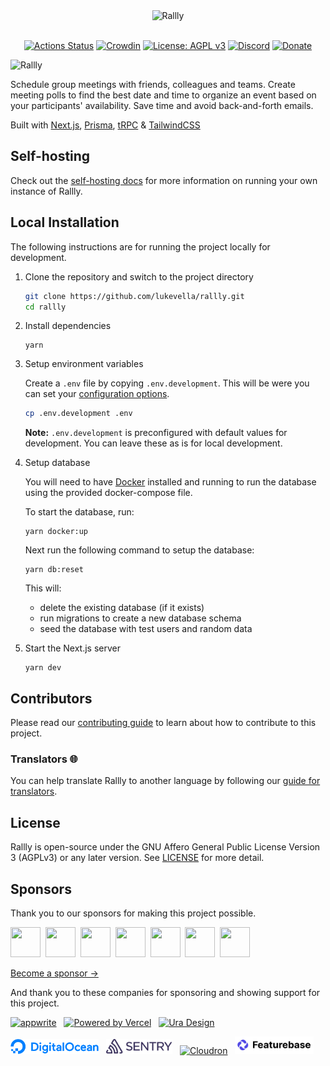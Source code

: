 <div align="center">
  
<img src="./assets/images/logo-color.svg" width="200px" alt="Rallly" />

</div>
<br />
<div align="center">
  
[![Actions Status](https://github.com/lukevella/rallly/workflows/CI/badge.svg?branch=main)](https://github.com/lukevella/rallly/actions)
[![Crowdin](https://badges.crowdin.net/rallly/localized.svg)](https://crowdin.com/project/rallly)
[![License: AGPL v3](https://img.shields.io/badge/License-AGPL_v3-orange.svg)](https://www.gnu.org/licenses/agpl-3.0)
[![Discord](https://img.shields.io/badge/-Join%20Chat-7289DA?logo=discord&logoColor=white)](https://discord.gg/uzg4ZcHbuM)
[![Donate](https://img.shields.io/badge/-Donate%20with%20Paypal-white?logo=paypal)](https://www.paypal.com/donate/?hosted_button_id=7QXP2CUBLY88E)

</div>

<img src="./assets/images/splash.png" alt="Rallly" />

Schedule group meetings with friends, colleagues and teams. Create meeting polls to find the best date and time to organize an event based on your participants' availability. Save time and avoid back-and-forth emails.

Built with [Next.js](https://github.com/vercel/next.js/), [Prisma](https://github.com/prisma/prisma), [tRPC](https://github.com/trpc/trpc) & [TailwindCSS](https://github.com/tailwindlabs/tailwindcss)

## Self-hosting

Check out the [self-hosting docs](https://support.rallly.co/self-hosting) for more information on running your own instance of Rallly.

## Local Installation

The following instructions are for running the project locally for development.

1. Clone the repository and switch to the project directory

   ```bash
   git clone https://github.com/lukevella/rallly.git
   cd rallly
   ```

2. Install dependencies

   ```
   yarn
   ```

3. Setup environment variables

   Create a `.env` file by copying `.env.development`. This will be were you can set your [configuration options](https://support.rallly.co/self-hosting/configuration-options).

   ```bash
   cp .env.development .env
   ```

   **Note:** `.env.development` is preconfigured with default values for development. You can leave these as is for local development.

4. Setup database

   You will need to have [Docker](https://docs.docker.com/get-docker/) installed and running to run the database using the provided docker-compose file.

   To start the database, run:

   ```
   yarn docker:up
   ```

   Next run the following command to setup the database:

   ```
   yarn db:reset
   ```

   This will:

   - delete the existing database (if it exists)
   - run migrations to create a new database schema
   - seed the database with test users and random data

5. Start the Next.js server

   ```
   yarn dev
   ```

## Contributors

Please read our [contributing guide](CONTRIBUTING.md) to learn about how to contribute to this project.

### Translators 🌐

You can help translate Rallly to another language by following our [guide for translators](https://support.rallly.co/contribute/translations).

## License

Rallly is open-source under the GNU Affero General Public License Version 3 (AGPLv3) or any later version. See [LICENSE](LICENSE) for more detail.

## Sponsors

Thank you to our sponsors for making this project possible.

<a href="https://github.com/coderabbitai" target="_blank"><img src="https://avatars.githubusercontent.com/u/132028505?s=200&v=4" width="48" height="48" /></a>&nbsp;
<a href="https://github.com/cpnielsen" target="_blank"><img src="https://avatars.githubusercontent.com/u/1258576?v=4" width="48" height="48" /></a>&nbsp;
<a href="https://github.com/iamericfletcher" target="_blank"><img src="https://avatars.githubusercontent.com/u/64165327?v=4" width="48" height="48" /></a>&nbsp;
<a href="https://github.com/arcticFox-git" target="_blank"><img src="https://avatars.githubusercontent.com/u/86988982?v=4" width="48" height="48" /></a>&nbsp;
<a href="https://github.com/zakwear" target="_blank"><img src="https://avatars.githubusercontent.com/u/55545774?v=4" width="48" height="48" /></a>&nbsp;
<a href="https://github.com/jonnymarshall" target="_blank"><img src="https://avatars.githubusercontent.com/u/42963069?v=4" width="48" height="48" /></a>&nbsp;
<a href="https://github.com/maximelouet" target="_blank"><img src="https://avatars.githubusercontent.com/u/8074940?v=4" width="48" height="48" /></a>&nbsp;

[Become a sponsor &rarr;](https://github.com/sponsors/lukevella)

And thank you to these companies for sponsoring and showing support for this project.

<p>
<a href="https://appwrite.io?utm_source=rallly"><img src="./assets/images/appwrite.svg" alt="appwrite" height="24" /></a>&nbsp;&nbsp;&nbsp;<!--
--><a href="https://vercel.com/?utm_source=rallly&utm_campaign=oss"><img src="./assets/images/vercel-logotype-dark.svg#gh-light-mode-only" alt="Powered by Vercel" height="24" /></a>&nbsp;&nbsp;&nbsp;<!--
--><a href="https://ura.design?utm_source=rallly"><img height="24" alt="Ura Design" src="./assets/images/ura-logo-blue.svg"></a>
</p>
<p>
<a href="https://m.do.co/c/f91efc9c9e50"><img src="./apps/landing/public/digitalocean.svg" alt="Digital Ocean" height="24" /></a>&nbsp;&nbsp;&nbsp;<!--
--><a href="https://sentry.io?utm_source=rallly"><img src="./apps/landing/public/sentry.svg" alt="Sentry" height="24" /></a>&nbsp;&nbsp;&nbsp;<!--
--><a href="https://cloudron.io?utm_source=rallly"><img src="./assets/images/cloudron-logo.svg" alt="Cloudron" height="30"></a>&nbsp;&nbsp;&nbsp;<!--
--><a href="https://featurebase.app?utm_source=rallly"><img src="./assets/images/featurebase.svg" alt="Featurebase" height="28"></a>
</p>
